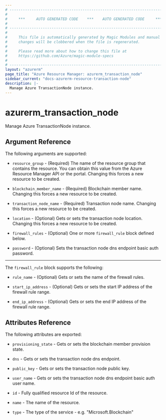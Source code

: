 ```yaml
---
# ----------------------------------------------------------------------------
#
#     ***     AUTO GENERATED CODE    ***    AUTO GENERATED CODE     ***
#
# ----------------------------------------------------------------------------
#
#     This file is automatically generated by Magic Modules and manual
#     changes will be clobbered when the file is regenerated.
#
#     Please read more about how to change this file at
#     https://github.com/Azure/magic-module-specs
#
# ----------------------------------------------------------------------------
layout: "azurerm"
page_title: "Azure Resource Manager: azurerm_transaction_node"
sidebar_current: "docs-azurerm-resource-transaction-node"
description: |-
  Manage Azure TransactionNode instance.
---
```


# azurerm_transaction_node

Manage Azure TransactionNode instance.


## Argument Reference

The following arguments are supported:

* `resource_group` - (Required) The name of the resource group that contains the resource. You can obtain this value from the Azure Resource Manager API or the portal. Changing this forces a new resource to be created.

* `blockchain_member_name` - (Required) Blockchain member name. Changing this forces a new resource to be created.

* `transaction_node_name` - (Required) Transaction node name. Changing this forces a new resource to be created.

* `location` - (Optional) Gets or sets the transaction node location. Changing this forces a new resource to be created.

* `firewall_rules` - (Optional) One or more `firewall_rule` block defined below.

* `password` - (Optional) Sets the transaction node dns endpoint basic auth password.

---

The `firewall_rule` block supports the following:

* `rule_name` - (Optional) Gets or sets the name of the firewall rules.

* `start_ip_address` - (Optional) Gets or sets the start IP address of the firewall rule range.

* `end_ip_address` - (Optional) Gets or sets the end IP address of the firewall rule range.

## Attributes Reference

The following attributes are exported:

* `provisioning_state` - Gets or sets the blockchain member provision state.

* `dns` - Gets or sets the transaction node dns endpoint.

* `public_key` - Gets or sets the transaction node public key.

* `user_name` - Gets or sets the transaction node dns endpoint basic auth user name.

* `id` - Fully qualified resource Id of the resource.

* `name` - The name of the resource.

* `type` - The type of the service - e.g. "Microsoft.Blockchain"

